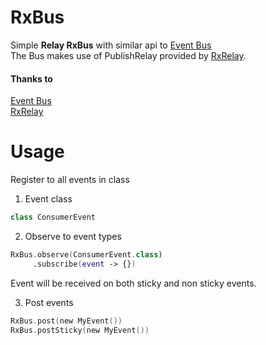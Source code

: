 # RxBus
Simple **Relay RxBus** with similar api to [Event Bus](https://github.com/greenrobot/EventBus) <br>
The Bus makes use of PublishRelay provided by [RxRelay](https://github.com/JakeWharton/RxRelay).

#### Thanks to
[Event Bus](https://github.com/greenrobot/EventBus)<br>
[RxRelay](https://github.com/JakeWharton/RxRelay)


# Usage

Register to all events in class

1. Event class
```kotlin
class ConsumerEvent
```
2. Observe to event types
```kotlin
RxBus.observe(ConsumerEvent.class)
     .subscribe(event -> {})
```
Event will be received on both sticky and non sticky events. 

3. Post events
```kotlin
RxBus.post(new MyEvent())
RxBus.postSticky(new MyEvent())
```
